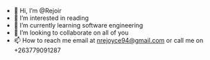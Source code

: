 - 👋 Hi, I’m @Rejoir
- 👀 I’m interested in reading 
- 🌱 I’m currently learning software engineering 
- 💞️ I’m looking to collaborate on all of you 
- 📫 How to reach me  email at nrejoyce94@gmail.com or call me on +263779091287

<!---
Rejoir/Rejoir is a ✨ special ✨ repository because its `README.md` (this file) appears on your GitHub profile.
You can click the Preview link to take a look at your changes.
--->
